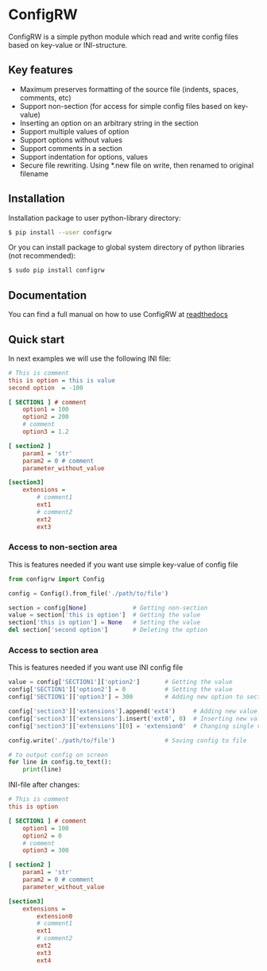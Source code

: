 # ConfigRW

ConfigRW is a simple python module which read and write config files based on key-value or INI-structure.

## Key features

* Maximum preserves formatting of the source file (indents, spaces, comments, etc)
* Support non-section (for access for simple config files based on key-value)
* Inserting an option on an arbitrary string in the section
* Support multiple values of option
* Support options without values
* Support comments in a section
* Support indentation for options, values
* Secure file rewriting. Using *.new file on write, then renamed to original filename

## Installation

Installation package to user python-library directory:

```bash
$ pip install --user configrw
```

Or you can install package to global system directory of python libraries (not recommended):

```bash
$ sudo pip install configrw
```

## Documentation

You can find a full manual on how to use ConfigRW at [readthedocs](https://configrw.readthedocs.io)

## Quick start

In next examples we will use the following INI file:

```ini
# This is comment
this is option = this is value
second option  = -100

[ SECTION1 ] # comment
    option1 = 100
    option2 = 200
    # comment
    option3 = 1.2

[ section2 ]
    param1 = 'str'
    param2 = 0 # comment
    parameter_without_value

[section3]
    extensions =
        # comment1
        ext1
        # comment2
        ext2
        ext3
```

### Access to non-section area

This is features needed if you want use simple key-value of config file

```python
from configrw import Config

config = Config().from_file('./path/to/file')

section = config[None]             # Getting non-section
value = section['this is option']  # Getting the value
section['this is option'] = None   # Setting the value
del section['second option']       # Deleting the option
```

### Access to section area

This is features needed if you want use INI config file

```python
value = config['SECTION1']['option2']       # Getting the value
config['SECTION1']['option2'] = 0           # Setting the value
config['SECTION1']['option3'] = 300         # Adding new option to section

config['section3']['extensions'].append('ext4')     # Adding new value to multiple values
config['section3']['extensions'].insert('ext0', 0)  # Inserting new value
config['section3']['extensions'][0] = 'extension0'  # Changing single value of multiple values

config.write('./path/to/file')              # Saving config to file

# to output config on screen
for line in config.to_text():
    print(line)
```

INI-file after changes:

```ini
# This is comment
this is option

[ SECTION1 ] # comment
    option1 = 100
    option2 = 0
    # comment
    option3 = 300

[ section2 ]
    param1 = 'str'
    param2 = 0 # comment
    parameter_without_value

[section3]
    extensions =
        extension0
        # comment1
        ext1
        # comment2
        ext2
        ext3
        ext4
```
